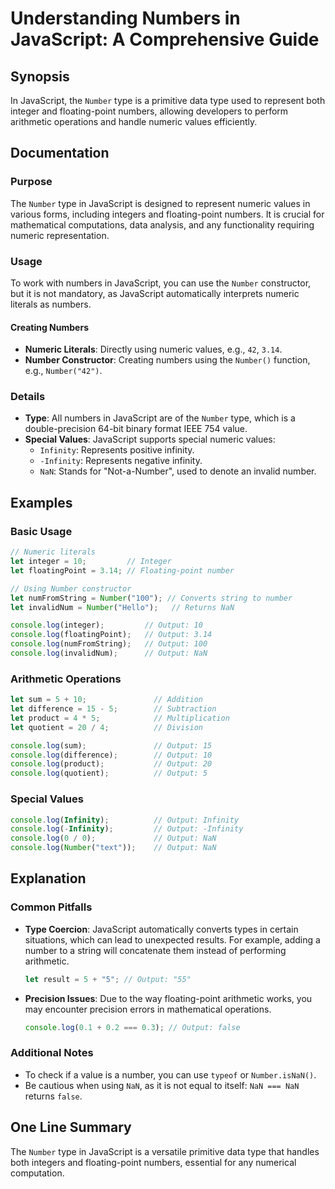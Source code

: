 <!--
Meta Description: # Understanding Numbers in JavaScript: A Comprehensive Guide ## Synopsis In JavaScript, the `Number` type is a primitive data type used to represent b...
Meta Keywords: number, javascript, output, console, log
-->

# Understanding Numbers in JavaScript: A Comprehensive Guide

## Synopsis
In JavaScript, the `Number` type is a primitive data type used to represent both integer and floating-point numbers, allowing developers to perform arithmetic operations and handle numeric values efficiently.

## Documentation

### Purpose
The `Number` type in JavaScript is designed to represent numeric values in various forms, including integers and floating-point numbers. It is crucial for mathematical computations, data analysis, and any functionality requiring numeric representation.

### Usage
To work with numbers in JavaScript, you can use the `Number` constructor, but it is not mandatory, as JavaScript automatically interprets numeric literals as numbers. 

#### Creating Numbers
- **Numeric Literals**: Directly using numeric values, e.g., `42`, `3.14`.
- **Number Constructor**: Creating numbers using the `Number()` function, e.g., `Number("42")`.

### Details
- **Type**: All numbers in JavaScript are of the `Number` type, which is a double-precision 64-bit binary format IEEE 754 value.
- **Special Values**: JavaScript supports special numeric values:
  - `Infinity`: Represents positive infinity.
  - `-Infinity`: Represents negative infinity.
  - `NaN`: Stands for "Not-a-Number", used to denote an invalid number.

## Examples

### Basic Usage
```javascript
// Numeric literals
let integer = 10;         // Integer
let floatingPoint = 3.14; // Floating-point number

// Using Number constructor
let numFromString = Number("100"); // Converts string to number
let invalidNum = Number("Hello");   // Returns NaN

console.log(integer);         // Output: 10
console.log(floatingPoint);   // Output: 3.14
console.log(numFromString);   // Output: 100
console.log(invalidNum);      // Output: NaN
```

### Arithmetic Operations
```javascript
let sum = 5 + 10;               // Addition
let difference = 15 - 5;        // Subtraction
let product = 4 * 5;            // Multiplication
let quotient = 20 / 4;          // Division

console.log(sum);               // Output: 15
console.log(difference);        // Output: 10
console.log(product);           // Output: 20
console.log(quotient);          // Output: 5
```

### Special Values
```javascript
console.log(Infinity);          // Output: Infinity
console.log(-Infinity);         // Output: -Infinity
console.log(0 / 0);             // Output: NaN
console.log(Number("text"));    // Output: NaN
```

## Explanation

### Common Pitfalls
- **Type Coercion**: JavaScript automatically converts types in certain situations, which can lead to unexpected results. For example, adding a number to a string will concatenate them instead of performing arithmetic.
  ```javascript
  let result = 5 + "5"; // Output: "55"
  ```
  
- **Precision Issues**: Due to the way floating-point arithmetic works, you may encounter precision errors in mathematical operations.
  ```javascript
  console.log(0.1 + 0.2 === 0.3); // Output: false
  ```

### Additional Notes
- To check if a value is a number, you can use `typeof` or `Number.isNaN()`.
- Be cautious when using `NaN`, as it is not equal to itself: `NaN === NaN` returns `false`.

## One Line Summary
The `Number` type in JavaScript is a versatile primitive data type that handles both integers and floating-point numbers, essential for any numerical computation.